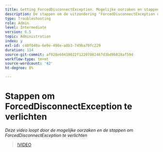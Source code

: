 ```yaml
---
title: Getting ForcedDisconnectException. Mogelijke oorzaken en stappen om het probleem te verlichten.
description: De stappen om de uitzondering "ForcedDisconnectException op te lossen - Dit lid is gedwongen uit het verdeelde systeem".
type: Troubleshooting
role: Admin
level: Intermediate
version: 6.5
topic: Administration
index: y
exl-id: c40f040a-6e9e-498e-a8b3-749ba70fc229
duration: 114
source-git-commit: af928e60410022f12207082467d3bd9b818af59d
workflow-type: tm+mt
source-wordcount: '42'
ht-degree: 0%

---
```


# Stappen om ForcedDisconnectException te verlichten

*Deze video loopt door de mogelijke oorzaken en de stappen om ForcedDisconnectException te verlichten*

>[!VIDEO](https://video.tv.adobe.com/v/335483?quality=12&learn=on)
